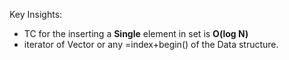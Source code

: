 
Key Insights:
- TC for the inserting a **Single** element in set is **O(log N)**
-  iterator of Vector or any =index+begin() of the Data structure.